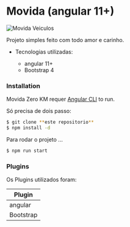 # Movida (angular 11+)

![Movida Veiculos](https://www.google.com/url?sa=i&url=https%3A%2F%2Fbugg.com.br%2F2019%2F11%2F07%2Fresultado-movida-movi3-3t19-movimentando-fortes-numeros%2F&psig=AOvVaw1Z6Bd3k29D3jEOBIYiUon5&ust=1611205435898000&source=images&cd=vfe&ved=0CAIQjRxqFwoTCOiG9pneqe4CFQAAAAAdAAAAABAD)

Projeto simples feito com todo amor e carinho.

- Tecnologias utilizadas:

  - angular 11+
  - Bootstrap 4



### Installation

Movida Zero KM requer [Angular  CLI](https://angulario.org/) to run.

Só precisa de dois passo:

```sh
$ git clone **este repositorio** 
$ npm install -d
```

Para rodar o projeto ...

```sh
$ npm run start
```

### Plugins

Os Plugins utilizados foram:

| Plugin |
| ------ | 
| angular | 
| Bootstrap|